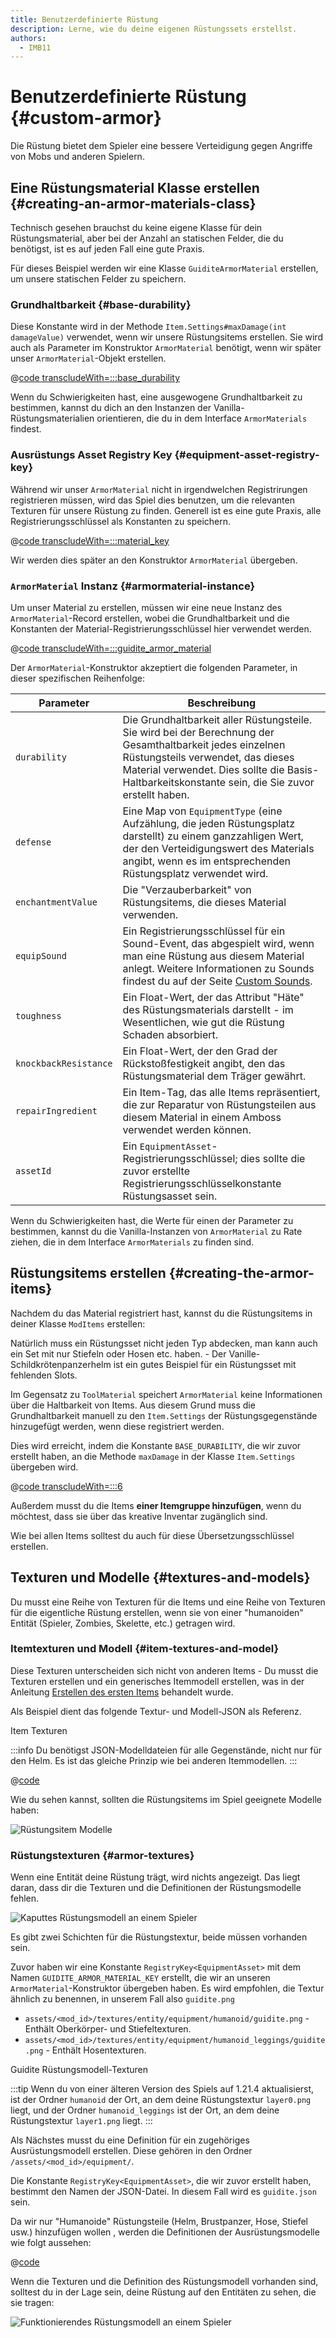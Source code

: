 ```yaml
---
title: Benutzerdefinierte Rüstung
description: Lerne, wie du deine eigenen Rüstungssets erstellst.
authors:
  - IMB11
---
```


# Benutzerdefinierte Rüstung {#custom-armor}

Die Rüstung bietet dem Spieler eine bessere Verteidigung gegen Angriffe von Mobs und anderen Spielern.

## Eine Rüstungsmaterial Klasse erstellen {#creating-an-armor-materials-class}

Technisch gesehen brauchst du keine eigene Klasse für dein Rüstungsmaterial, aber bei der Anzahl an statischen Felder, die du benötigst, ist es auf jeden Fall eine gute Praxis.

Für dieses Beispiel werden wir eine Klasse `GuiditeArmorMaterial` erstellen, um unsere statischen Felder zu speichern.

### Grundhaltbarkeit {#base-durability}

Diese Konstante wird in der Methode `Item.Settings#maxDamage(int damageValue)` verwendet, wenn wir unsere Rüstungsitems erstellen. Sie wird auch als Parameter im Konstruktor `ArmorMaterial` benötigt, wenn wir später unser `ArmorMaterial`-Objekt erstellen.

@[code transcludeWith=:::base_durability](@/reference/latest/src/main/java/com/example/docs/item/armor/GuiditeArmorMaterial.java)

Wenn du Schwierigkeiten hast, eine ausgewogene Grundhaltbarkeit zu bestimmen, kannst du dich an den Instanzen der Vanilla-Rüstungsmaterialien orientieren, die du in dem Interface `ArmorMaterials` findest.

### Ausrüstungs Asset Registry Key {#equipment-asset-registry-key}

Während wir unser `ArmorMaterial` nicht in irgendwelchen Registrirungen registrieren müssen, wird das Spiel dies benutzen, um die relevanten Texturen für unsere Rüstung zu finden. Generell ist es eine gute Praxis, alle Registrierungsschlüssel als Konstanten zu speichern.

@[code transcludeWith=:::material_key](@/reference/latest/src/main/java/com/example/docs/item/armor/GuiditeArmorMaterial.java)

Wir werden dies später an den Konstruktor `ArmorMaterial` übergeben.

### `ArmorMaterial` Instanz {#armormaterial-instance}

Um unser Material zu erstellen, müssen wir eine neue Instanz des `ArmorMaterial`-Record erstellen, wobei die Grundhaltbarkeit und die Konstanten der Material-Registrierungsschlüssel hier verwendet werden.

@[code transcludeWith=:::guidite_armor_material](@/reference/latest/src/main/java/com/example/docs/item/armor/GuiditeArmorMaterial.java)

Der `ArmorMaterial`-Konstruktor akzeptiert die folgenden Parameter, in dieser spezifischen Reihenfolge:

| Parameter             | Beschreibung                                                                                                                                                                                                                                                                                        |
| --------------------- | --------------------------------------------------------------------------------------------------------------------------------------------------------------------------------------------------------------------------------------------------------------------------------------------------- |
| `durability`          | Die Grundhaltbarkeit aller Rüstungsteile. Sie wird bei der Berechnung der Gesamthaltbarkeit jedes einzelnen Rüstungsteils verwendet, das dieses Material verwendet. Dies sollte die Basis-Haltbarkeitskonstante sein, die Sie zuvor erstellt haben. |
| `defense`             | Eine Map von `EquipmentType` (eine Aufzählung, die jeden Rüstungsplatz darstellt) zu einem ganzzahligen Wert, der den Verteidigungswert des Materials angibt, wenn es im entsprechenden Rüstungsplatz verwendet wird.                                            |
| `enchantmentValue`    | Die "Verzauberbarkeit" von Rüstungsitems, die dieses Material verwenden.                                                                                                                                                                                                            |
| `equipSound`          | Ein Registrierungsschlüssel für ein Sound-Event, das abgespielt wird, wenn man eine Rüstung aus diesem Material anlegt. Weitere Informationen zu Sounds findest du auf der Seite [Custom Sounds](../sounds/custom).                                                 |
| `toughness`           | Ein Float-Wert, der das Attribut "Häte" des Rüstungsmaterials darstellt - im Wesentlichen, wie gut die Rüstung Schaden absorbiert.                                                                                                                                                  |
| `knockbackResistance` | Ein Float-Wert, der den Grad der Rückstoßfestigkeit angibt, den das Rüstungsmaterial dem Träger gewährt.                                                                                                                                                                            |
| `repairIngredient`    | Ein Item-Tag, das alle Items repräsentiert, die zur Reparatur von Rüstungsteilen aus diesem Material in einem Amboss verwendet werden können.                                                                                                                                       |
| `assetId`             | Ein `EquipmentAsset`-Registrierungsschlüssel; dies sollte die zuvor erstellte Registrierungsschlüsselkonstante Rüstungsasset sein.                                                                                                                                                  |

Wenn du Schwierigkeiten hast, die Werte für einen der Parameter zu bestimmen, kannst du die Vanilla-Instanzen von `ArmorMaterial` zu Rate ziehen, die in dem Interface `ArmorMaterials` zu finden sind.

## Rüstungsitems erstellen {#creating-the-armor-items}

Nachdem du das Material registriert hast, kannst du die Rüstungsitems in deiner Klasse `ModItems` erstellen:

Natürlich muss ein Rüstungsset nicht jeden Typ abdecken, man kann auch ein Set mit nur Stiefeln oder Hosen etc. haben. - Der Vanille-Schildkrötenpanzerhelm ist ein gutes Beispiel für ein Rüstungsset mit fehlenden Slots.

Im Gegensatz zu `ToolMaterial` speichert `ArmorMaterial` keine Informationen über die Haltbarkeit von Items. Aus diesem Grund muss die Grundhaltbarkeit manuell zu den `Item.Settings` der Rüstungsgegenstände hinzugefügt werden, wenn diese registriert werden.

Dies wird erreicht, indem die Konstante `BASE_DURABILITY`, die wir zuvor erstellt haben, an die Methode `maxDamage` in der Klasse `Item.Settings` übergeben wird.

@[code transcludeWith=:::6](@/reference/latest/src/main/java/com/example/docs/item/ModItems.java)

Außerdem musst du die Items **einer Itemgruppe hinzufügen**, wenn du möchtest, dass sie über das kreative Inventar zugänglich sind.

Wie bei allen Items solltest du auch für diese Übersetzungsschlüssel erstellen.

## Texturen und Modelle {#textures-and-models}

Du musst eine Reihe von Texturen für die Items und eine Reihe von Texturen für die eigentliche Rüstung erstellen, wenn sie von einer "humanoiden" Entität (Spieler, Zombies, Skelette, etc.) getragen wird.

### Itemtexturen und Modell {#item-textures-and-model}

Diese Texturen unterscheiden sich nicht von anderen Items - Du musst die Texturen erstellen und ein generisches Itemmodell erstellen, was in der Anleitung [Erstellen des ersten Items](./first-item#adding-a-texture-and-model) behandelt wurde.

Als Beispiel dient das folgende Textur- und Modell-JSON als Referenz.

<DownloadEntry visualURL="/assets/develop/items/armor_0.png" downloadURL="/assets/develop/items/example_armor_item_textures.zip">Item Texturen</DownloadEntry>

:::info
Du benötigst JSON-Modelldateien für alle Gegenstände, nicht nur für den Helm. Es ist das gleiche Prinzip wie bei anderen Itemmodellen.
:::

@[code](@/reference/latest/src/main/generated/assets/fabric-docs-reference/models/item/guidite_helmet.json)

Wie du sehen kannst, sollten die Rüstungsitems im Spiel geeignete Modelle haben:

![Rüstungsitem Modelle](/assets/develop/items/armor_1.png)

### Rüstungstexturen {#armor-textures}

Wenn eine Entität deine Rüstung trägt, wird nichts angezeigt. Das liegt daran, dass dir die Texturen und die Definitionen der Rüstungsmodelle fehlen.

![Kaputtes Rüstungsmodell an einem Spieler](/assets/develop/items/armor_2.png)

Es gibt zwei Schichten für die Rüstungstextur, beide müssen vorhanden sein.

Zuvor haben wir eine Konstante `RegistryKey<EquipmentAsset>` mit dem Namen `GUIDITE_ARMOR_MATERIAL_KEY` erstellt, die wir an unseren `ArmorMaterial`-Konstruktor übergeben haben. Es wird empfohlen, die Textur ähnlich zu benennen, in unserem Fall also `guidite.png`

- `assets/<mod_id>/textures/entity/equipment/humanoid/guidite.png` - Enthält Oberkörper- und Stiefeltexturen.
- `assets/<mod_id>/textures/entity/equipment/humanoid_leggings/guidite.png` - Enthält Hosentexturen.

<DownloadEntry downloadURL="/assets/develop/items/example_armor_layer_textures.zip">Guidite Rüstungsmodell-Texturen</DownloadEntry>

:::tip
Wenn du von einer älteren Version des Spiels auf 1.21.4 aktualisierst, ist der Ordner `humanoid` der Ort, an dem deine Rüstungstextur `layer0.png` liegt, und der Ordner `humanoid_leggings` ist der Ort, an dem deine Rüstungstextur `layer1.png` liegt.
:::

Als Nächstes musst du eine Definition für ein zugehöriges Ausrüstungsmodell erstellen. Diese gehören in den Ordner `/assets/<mod_id>/equipment/`.

Die Konstante `RegistryKey<EquipmentAsset>`, die wir zuvor erstellt haben, bestimmt den Namen der JSON-Datei. In diesem Fall wird es `guidite.json` sein.

Da wir nur "Humanoide" Rüstungsteile (Helm, Brustpanzer, Hose, Stiefel usw.) hinzufügen wollen , werden die Definitionen der Ausrüstungsmodelle wie folgt aussehen:

@[code](@/reference/latest/src/main/resources/assets/fabric-docs-reference/equipment/guidite.json)

Wenn die Texturen und die Definition des Rüstungsmodell vorhanden sind, solltest du in der Lage sein, deine Rüstung auf den Entitäten zu sehen, die sie tragen:

![Funktionierendes Rüstungsmodell an einem Spieler](/assets/develop/items/armor_3.png)

<!-- TODO: A guide on creating equipment for dyeable armor could prove useful. -->
